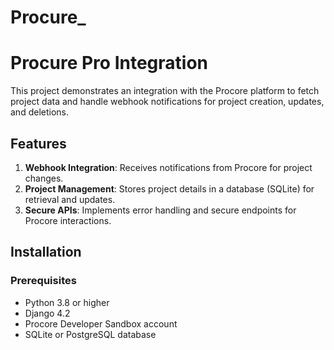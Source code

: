 # Procure_
# Procure Pro Integration

This project demonstrates an integration with the Procore platform to fetch project data and handle webhook notifications for project creation, updates, and deletions.

## Features
1. **Webhook Integration**: Receives notifications from Procore for project changes.
2. **Project Management**: Stores project details in a database (SQLite) for retrieval and updates.
3. **Secure APIs**: Implements error handling and secure endpoints for Procore interactions.

## Installation

### Prerequisites
- Python 3.8 or higher
- Django 4.2
- Procore Developer Sandbox account
- SQLite or PostgreSQL database
